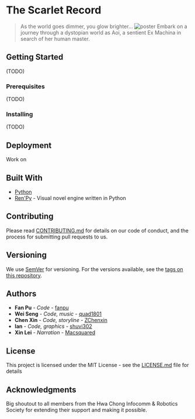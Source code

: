 # The Scarlet Record
> As the world goes dimmer, you glow brighter...
![poster]("https://github.com/fanpu/irs-vn/blob/develop/game/gui/main_menu.png")
Embark on a journey through a dystopian world as Aoi, a sentient Ex Machina in search of her human master. 

## Getting Started
(TODO)

### Prerequisites
(TODO)

### Installing
(TODO)

## Deployment
Work on

## Built With
* [Python](https://www.python.org/)
* [Ren'Py](https://www.renpy.org/) - Visual novel engine written in Python

## Contributing
Please read [CONTRIBUTING.md]() for details on our code of conduct, and the process for submitting pull requests to us.

## Versioning
We use [SemVer](http://semver.org/) for versioning. For the versions available, see the [tags on this repository](https://github.com/fanpu/irs-vn/tags). 

## Authors
* **Fan Pu** - *Code* - [fanpu](https://github.com/fanpu)
* **Wei Seng** - *Code, music* - [quad1801](https://github.com/quad1801)
* **Chen Xin** - *Code, storyline* - [ZChenxin](https://github.com/ZChenxin)
* **Ian** - *Code, graphics* - [shuvi302](https://github.com/shuvi302)
* **Xin Lei** - *Narration* - [Macsquared](https://github.com/Macsquared)

## License

This project is licensed under the MIT License - see the [LICENSE.md](LICENSE.md) file for details

## Acknowledgments
Big shoutout to all members from the Hwa Chong Infocomm & Robotics Society for extending their support and making it possible.
